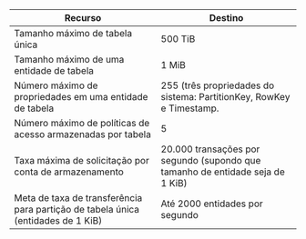 | Recurso | Destino |
|----------|---------------|
| Tamanho máximo de tabela única | 500 TiB |
| Tamanho máximo de uma entidade de tabela | 1 MiB |
| Número máximo de propriedades em uma entidade de tabela | 255 (três propriedades do sistema: PartitionKey, RowKey e Timestamp. |
| Número máximo de políticas de acesso armazenadas por tabela | 5 |
| Taxa máxima de solicitação por conta de armazenamento | 20.000 transações por segundo (supondo que tamanho de entidade seja de 1 KiB) |
| Meta de taxa de transferência para partição de tabela única (entidades de 1 KiB) | Até 2000 entidades por segundo |
